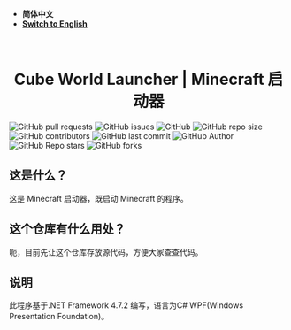 - **简体中文**
- [**Switch to English**](https://github.com/mcxiangdong/CubeWorldLauncher/blob/dev/README-EN.md)

﻿<h1 align="center">Cube World Launcher | Minecraft 启动器</h1>

![GitHub pull requests](https://img.shields.io/github/issues-pr/mcxiangdong/CubeWorldLauncher?label=拉取请求&style=flat-square)
![GitHub issues](https://img.shields.io/github/issues/mcxiangdong/CubeWorldLauncher?label=议题&style=flat-square)
![GitHub](https://img.shields.io/github/license/mcxiangdong/CubeWorldLauncher?label=许可证&style=flat-square)
![GitHub repo size](https://img.shields.io/github/repo-size/mcxiangdong/CubeWorldLauncher?label=仓库大小&style=flat-square)
![GitHub contributors](https://img.shields.io/github/contributors/mcxiangdong/CubeWorldLauncher?label=贡献者&style=flat-square)
![GitHub last commit](https://img.shields.io/github/last-commit/mcxiangdong/CubeWorldLauncher?label=上次提交&style=flat-square)
![GitHub Author](https://img.shields.io/badge/作者-mcxiangdong-blue?style=flat-square)
![GitHub Repo stars](https://img.shields.io/github/stars/mcxiangdong/CubeWorldLauncher?label=星标&style=flat-square)
![GitHub forks](https://img.shields.io/github/forks/mcxiangdong/CubeWorldLauncher?label=复刻&style=flat-square)

## 这是什么？
这是 Minecraft 启动器，既启动 Minecraft 的程序。

## 这个仓库有什么用处？
呃，目前先让这个仓库存放源代码，方便大家查查代码。

## 说明
此程序基于.NET Framework 4.7.2 编写，语言为C# WPF(Windows Presentation Foundation)。


